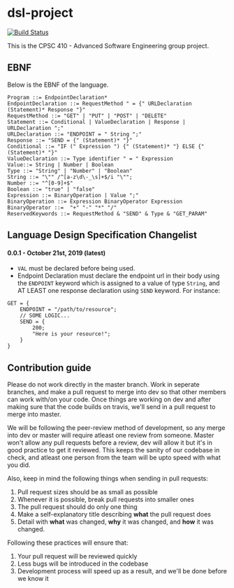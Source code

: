 # dsl-project

[![Build Status](https://travis-ci.org/CPSC-410-Future-Gadget-Laboratory/dsl-project.svg?branch=master)](https://travis-ci.org/CPSC-410-Future-Gadget-Laboratory/dsl-project)

This is the CPSC 410 - Advanced Software Engineering group project.

## EBNF
Below is the EBNF of the language.
```
Program ::= EndpointDeclaration*
EndpointDeclaration ::= RequestMethod " = {" URLDeclaration (Statement)* Response "}"
RequestMethod ::= "GET" | "PUT" | "POST" | "DELETE"
Statement ::= Conditional | ValueDeclaration | Response | URLDeclaration ";"
URLDeclaration ::= "ENDPOINT = " String ";"
Response ::= "SEND = {" (Statement)* "}"
Conditional ::= "IF (" Expression ") {" (Statement)* "} ELSE {" (Statement)* "}"
ValueDeclaration ::= Type identifier " = " Expression
Value::= String | Number | Boolean
Type ::= "String" | "Number" | "Boolean"
String ::= "\"" /^[a-z\d\-_\s]+$/i "\"";
Number ::= "^[0-9]+$"
Boolean ::= "true" | "false"
Expression ::= BinaryOperation | Value ";"
BinaryOperation ::= Expression BinaryOperator Expression
BinaryOperator ::=  "+" "-" "*" "/"
ReservedKeywords ::= RequestMethod & "SEND" & Type & "GET_PARAM"
```

## Language Design Specification Changelist
#### 0.0.1 - October 21st, 2019 (latest)
- `VAL` must be declared before being used.
- Endpoint Declaration must declare the endpoint url in their body using the `ENDPOINT` keyword which is assigned to a value of type `String`, and AT LEAST one response declaration using `SEND` keyword. For instance:
```
GET = {
    ENDPOINT = "/path/to/resource";
    // SOME LOGIC...
    SEND = {
        200;
        "Here is your resource!";
    }
}
```

## Contribution guide

Please do not work directly in the master branch. Work in seperate branches, and make a pull request to merge into dev so that other members can work with/on your code. Once things are working on dev and after making sure that the code builds on travis, we'll send in a pull request to merge into master.

We will be following the peer-review method of development, so any merge into dev or master will require atleast one review from someone. Master won't allow any pull requests before a review, dev will allow it but it's in good practice to get it reviewed. This keeps the sanity of our codebase in check, and atleast one person from the team will be upto speed with what you did.

Also, keep in mind the following things when sending in pull requests:

1. Pull request sizes should be as small as possible
2. Whenever it is possible, break pull requests into smaller ones
3. The pull request should do only one thing
4. Make a self-explanatory title describing **what** the pull request does
5. Detail with **what** was changed, **why** it was changed, and **how** it was changed.


Following these practices will ensure that:

1. Your pull request will be reviewed quickly
2. Less bugs will be introduced in the codebase
3. Development process will speed up as a result, and we'll be done before we know it
